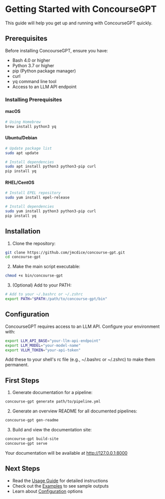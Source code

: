 # Getting Started with ConcourseGPT

This guide will help you get up and running with ConcourseGPT quickly.

## Prerequisites

Before installing ConcourseGPT, ensure you have:

- Bash 4.0 or higher
- Python 3.7 or higher
- pip (Python package manager)
- curl
- yq command line tool
- Access to an LLM API endpoint

### Installing Prerequisites

#### macOS
```bash
# Using Homebrew
brew install python3 yq
```

#### Ubuntu/Debian
```bash
# Update package list
sudo apt update

# Install dependencies
sudo apt install python3 python3-pip curl
pip install yq
```

#### RHEL/CentOS
```bash
# Install EPEL repository
sudo yum install epel-release

# Install dependencies
sudo yum install python3 python3-pip curl
pip install yq
```

## Installation

1. Clone the repository:
```bash
git clone https://github.com/jmcdice/concourse-gpt.git
cd concourse-gpt
```

2. Make the main script executable:
```bash
chmod +x bin/concourse-gpt
```

3. (Optional) Add to your PATH:
```bash
# Add to your ~/.bashrc or ~/.zshrc
export PATH="$PATH:/path/to/concourse-gpt/bin"
```

## Configuration

ConcourseGPT requires access to an LLM API. Configure your environment with:

```bash
export LLM_API_BASE="your-llm-api-endpoint"
export LLM_MODEL="your-model-name"
export VLLM_TOKEN="your-api-token"
```

Add these to your shell's rc file (e.g., ~/.bashrc or ~/.zshrc) to make them permanent.

## First Steps

1. Generate documentation for a pipeline:
```bash
concourse-gpt generate path/to/pipeline.yml
```

2. Generate an overview README for all documented pipelines:
```bash
concourse-gpt gen-readme
```

3. Build and view the documentation site:
```bash
concourse-gpt build-site
concourse-gpt serve
```

Your documentation will be available at http://127.0.0.1:8000

## Next Steps

- Read the [Usage Guide](usage.md) for detailed instructions
- Check out the [Examples](examples.md) to see sample outputs
- Learn about [Configuration](configuration.md) options
